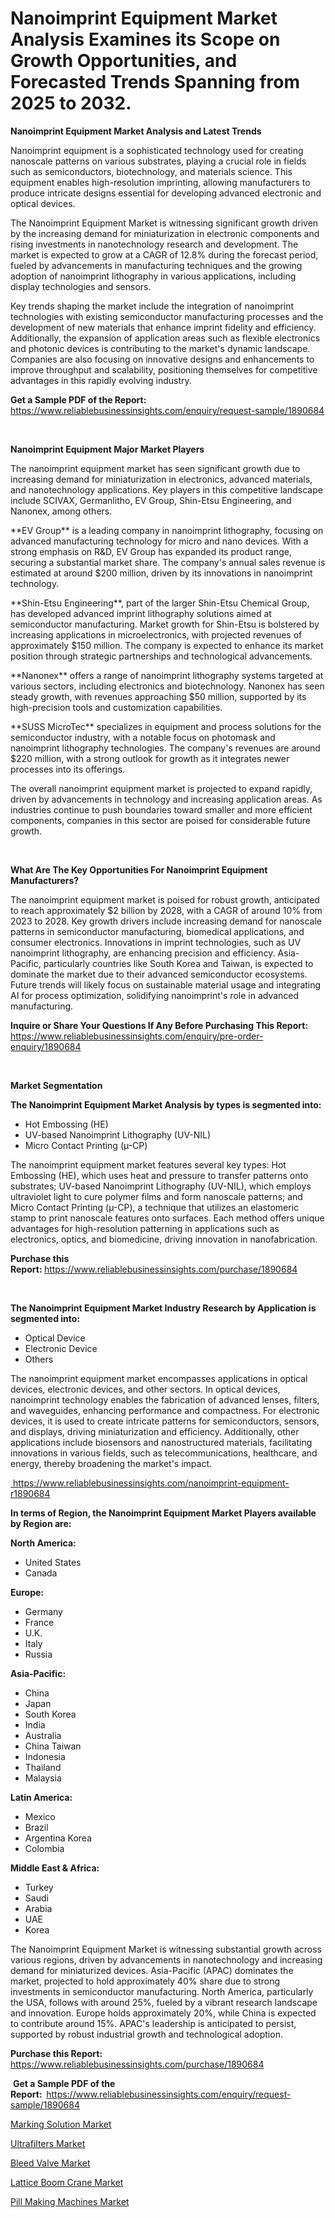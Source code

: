 <p><h1>Nanoimprint Equipment Market Analysis Examines its Scope on Growth Opportunities, and Forecasted Trends Spanning from 2025 to 2032.</h1></p><p><strong>Nanoimprint Equipment Market Analysis and Latest Trends</strong></p>
<p><p>Nanoimprint equipment is a sophisticated technology used for creating nanoscale patterns on various substrates, playing a crucial role in fields such as semiconductors, biotechnology, and materials science. This equipment enables high-resolution imprinting, allowing manufacturers to produce intricate designs essential for developing advanced electronic and optical devices.</p><p>The Nanoimprint Equipment Market is witnessing significant growth driven by the increasing demand for miniaturization in electronic components and rising investments in nanotechnology research and development. The market is expected to grow at a CAGR of 12.8% during the forecast period, fueled by advancements in manufacturing techniques and the growing adoption of nanoimprint lithography in various applications, including display technologies and sensors.</p><p>Key trends shaping the market include the integration of nanoimprint technologies with existing semiconductor manufacturing processes and the development of new materials that enhance imprint fidelity and efficiency. Additionally, the expansion of application areas such as flexible electronics and photonic devices is contributing to the market's dynamic landscape. Companies are also focusing on innovative designs and enhancements to improve throughput and scalability, positioning themselves for competitive advantages in this rapidly evolving industry.</p></p>
<p><strong>Get a Sample PDF of the Report:&nbsp;</strong> <a href="https://www.reliablebusinessinsights.com/enquiry/request-sample/1890684?utm_campaign=1117&utm_medium=2&utm_source=Github&utm_content=ia&utm_term=22022025&utm_id=nanoimprint-equipment">https://www.reliablebusinessinsights.com/enquiry/request-sample/1890684</a></p>
<p>&nbsp;</p>
<p><strong>Nanoimprint Equipment Major Market Players</strong></p>
<p><p>The nanoimprint equipment market has seen significant growth due to increasing demand for miniaturization in electronics, advanced materials, and nanotechnology applications. Key players in this competitive landscape include SCIVAX, Germanlitho, EV Group, Shin-Etsu Engineering, and Nanonex, among others.</p><p>**EV Group** is a leading company in nanoimprint lithography, focusing on advanced manufacturing technology for micro and nano devices. With a strong emphasis on R&D, EV Group has expanded its product range, securing a substantial market share. The company's annual sales revenue is estimated at around $200 million, driven by its innovations in nanoimprint technology.</p><p>**Shin-Etsu Engineering**, part of the larger Shin-Etsu Chemical Group, has developed advanced imprint lithography solutions aimed at semiconductor manufacturing. Market growth for Shin-Etsu is bolstered by increasing applications in microelectronics, with projected revenues of approximately $150 million. The company is expected to enhance its market position through strategic partnerships and technological advancements.</p><p>**Nanonex** offers a range of nanoimprint lithography systems targeted at various sectors, including electronics and biotechnology. Nanonex has seen steady growth, with revenues approaching $50 million, supported by its high-precision tools and customization capabilities.</p><p>**SUSS MicroTec** specializes in equipment and process solutions for the semiconductor industry, with a notable focus on photomask and nanoimprint lithography technologies. The company's revenues are around $220 million, with a strong outlook for growth as it integrates newer processes into its offerings.</p><p>The overall nanoimprint equipment market is projected to expand rapidly, driven by advancements in technology and increasing application areas. As industries continue to push boundaries toward smaller and more efficient components, companies in this sector are poised for considerable future growth.</p></p>
<p>&nbsp;</p>
<p><strong>What Are The Key Opportunities For Nanoimprint Equipment Manufacturers?</strong></p>
<p><p>The nanoimprint equipment market is poised for robust growth, anticipated to reach approximately $2 billion by 2028, with a CAGR of around 10% from 2023 to 2028. Key growth drivers include increasing demand for nanoscale patterns in semiconductor manufacturing, biomedical applications, and consumer electronics. Innovations in imprint technologies, such as UV nanoimprint lithography, are enhancing precision and efficiency. Asia-Pacific, particularly countries like South Korea and Taiwan, is expected to dominate the market due to their advanced semiconductor ecosystems. Future trends will likely focus on sustainable material usage and integrating AI for process optimization, solidifying nanoimprint's role in advanced manufacturing.</p></p>
<p><strong>Inquire or Share Your Questions If Any Before Purchasing This Report:</strong> <a href="https://www.reliablebusinessinsights.com/enquiry/pre-order-enquiry/1890684?utm_campaign=1117&utm_medium=2&utm_source=Github&utm_content=ia&utm_term=22022025&utm_id=nanoimprint-equipment">https://www.reliablebusinessinsights.com/enquiry/pre-order-enquiry/1890684</a></p>
<p>&nbsp;</p>
<p><strong>Market Segmentation</strong></p>
<p><strong>The Nanoimprint Equipment Market Analysis by types is segmented into:</strong></p>
<p><ul><li>Hot Embossing (HE)</li><li>UV-based Nanoimprint Lithography (UV-NIL)</li><li>Micro Contact Printing (µ-CP)</li></ul></p>
<p><p>The nanoimprint equipment market features several key types: Hot Embossing (HE), which uses heat and pressure to transfer patterns onto substrates; UV-based Nanoimprint Lithography (UV-NIL), which employs ultraviolet light to cure polymer films and form nanoscale patterns; and Micro Contact Printing (µ-CP), a technique that utilizes an elastomeric stamp to print nanoscale features onto surfaces. Each method offers unique advantages for high-resolution patterning in applications such as electronics, optics, and biomedicine, driving innovation in nanofabrication.</p></p>
<p><strong>Purchase this Report:&nbsp;</strong><a href="https://www.reliablebusinessinsights.com/purchase/1890684?utm_campaign=1117&utm_medium=2&utm_source=Github&utm_content=ia&utm_term=22022025&utm_id=nanoimprint-equipment">https://www.reliablebusinessinsights.com/purchase/1890684</a></p>
<p>&nbsp;</p>
<p><strong>The Nanoimprint Equipment Market Industry Research by Application is segmented into:</strong></p>
<p><ul><li>Optical Device</li><li>Electronic Device</li><li>Others</li></ul></p>
<p><p>The nanoimprint equipment market encompasses applications in optical devices, electronic devices, and other sectors. In optical devices, nanoimprint technology enables the fabrication of advanced lenses, filters, and waveguides, enhancing performance and compactness. For electronic devices, it is used to create intricate patterns for semiconductors, sensors, and displays, driving miniaturization and efficiency. Additionally, other applications include biosensors and nanostructured materials, facilitating innovations in various fields, such as telecommunications, healthcare, and energy, thereby broadening the market's impact.</p></p>
<p><a href="https://www.reliablebusinessinsights.com/nanoimprint-equipment-r1890684?utm_campaign=1117&utm_medium=2&utm_source=Github&utm_content=ia&utm_term=22022025&utm_id=nanoimprint-equipment">&nbsp;https://www.reliablebusinessinsights.com/nanoimprint-equipment-r1890684</a></p>
<p><strong>In terms of Region, the Nanoimprint Equipment Market Players available by Region are:</strong></p>
<p>
    <p> <strong> North America: </strong>
        <ul>
            <li>United States</li>
            <li>Canada</li>
        </ul>
        </p> 
    <p> <strong> Europe: </strong>
        <ul>
            <li>Germany</li>
            <li>France</li>
            <li>U.K.</li>
            <li>Italy</li>
            <li>Russia</li>
        </ul>
        </p> 
    <p> <strong> Asia-Pacific: </strong>
        <ul>
            <li>China</li>
            <li>Japan</li>
            <li>South Korea</li>
            <li>India</li>
            <li>Australia</li>
            <li>China Taiwan</li>
            <li>Indonesia</li>
            <li>Thailand</li>
            <li>Malaysia</li>
        </ul>
        </p> 
    <p> <strong> Latin America: </strong>
        <ul>
            <li>Mexico</li>
            <li>Brazil</li>
            <li>Argentina Korea</li>
            <li>Colombia</li>
        </ul>
        </p> 
    <p> <strong> Middle East & Africa: </strong>
        <ul>
            <li>Turkey</li>
            <li>Saudi</li>
            <li>Arabia</li>
            <li>UAE</li>
            <li>Korea</li>
        </ul>
    </p>
    </p>
<p><p>The Nanoimprint Equipment Market is witnessing substantial growth across various regions, driven by advancements in nanotechnology and increasing demand for miniaturized devices. Asia-Pacific (APAC) dominates the market, projected to hold approximately 40% share due to strong investments in semiconductor manufacturing. North America, particularly the USA, follows with around 25%, fueled by a vibrant research landscape and innovation. Europe holds approximately 20%, while China is expected to contribute around 15%. APAC's leadership is anticipated to persist, supported by robust industrial growth and technological adoption.</p></p>
<p><strong>Purchase this Report: </strong><a href="https://www.reliablebusinessinsights.com/purchase/1890684?utm_campaign=1117&utm_medium=2&utm_source=Github&utm_content=ia&utm_term=22022025&utm_id=nanoimprint-equipment">https://www.reliablebusinessinsights.com/purchase/1890684</a></p>
<p>&nbsp;<strong>Get a Sample PDF of the Report:&nbsp;&nbsp;</strong><a href="https://www.reliablebusinessinsights.com/enquiry/request-sample/1890684?utm_campaign=1117&utm_medium=2&utm_source=Github&utm_content=ia&utm_term=22022025&utm_id=nanoimprint-equipment">https://www.reliablebusinessinsights.com/enquiry/request-sample/1890684</a></p>
<p><strong></strong></p>
<p><p><a href="https://github.com/oeungcolesh0/Market-Research-Report-List-1/blob/main/marking-solution-market.md?utm_campaign=1117&utm_medium=2&utm_source=Github&utm_content=ia&utm_term=22022025&utm_id=nanoimprint-equipment">Marking Solution Market</a></p><p><a href="https://github.com/msiyahhonzo46/Market-Research-Report-List-1/blob/main/ultrafilters-market.md?utm_campaign=1117&utm_medium=2&utm_source=Github&utm_content=ia&utm_term=22022025&utm_id=nanoimprint-equipment">Ultrafilters Market</a></p><p><a href="https://github.com/bokerraaenc7/Market-Research-Report-List-1/blob/main/bleed-valve-market.md?utm_campaign=1117&utm_medium=2&utm_source=Github&utm_content=ia&utm_term=22022025&utm_id=nanoimprint-equipment">Bleed Valve Market</a></p><p><a href="https://github.com/chaiszepkadk/Market-Research-Report-List-1/blob/main/lattice-boom-crane-market.md?utm_campaign=1117&utm_medium=2&utm_source=Github&utm_content=ia&utm_term=22022025&utm_id=nanoimprint-equipment">Lattice Boom Crane Market</a></p><p><a href="https://github.com/sharphadan/Market-Research-Report-List-1/blob/main/pill-making-machines-market.md?utm_campaign=1117&utm_medium=2&utm_source=Github&utm_content=ia&utm_term=22022025&utm_id=nanoimprint-equipment">Pill Making Machines Market</a></p></p>